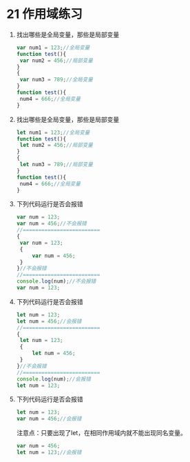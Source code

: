 # 21 作用域练习

1. 找出哪些是全局变量，那些是局部变量

   ```javascript
   var num1 = 123;//全局变量
   function test(){
   	var num2 = 456;//局部变量
   }
   {
   	var num3 = 789;//全局变量
   }
   function test(){
   	num4 = 666;//全局变量
   }
   ```

   

2. 找出哪些是全局变量，那些是局部变量

   ```javascript
   let num1 = 123;//全局变量
   function test(){
   	let num2 = 456;//局部变量
   }
   {
   	let num3 = 789;//局部变量
   }
   function test(){
   	num4 = 666;//全局变量
   }
   ```

3. 下列代码运行是否会报错

   ```javascript
   var num = 123;
   var num = 456;//不会报错
   //=========================
   {
   	var num = 123;
   	{
   		var num = 456;
   	}
   }//不会报错
   //=========================
   console.log(num);//不会报错
   var num = 123;
   ```

4. 下列代码运行是否会报错

   ```javascript
   let num = 123;
   let num = 456;//会报错
   //=========================
   {
   	let num = 123;
   	{
   		let num = 456;
   	}
   }//不会报错
   //=========================
   console.log(num);//会报错
   let num = 123;
   ```

5. 下列代码运行是否会报错

   ```javascript
   let num = 123;
   var num = 456;//会报错
   ```

   注意点：只要出现了let，在相同作用域内就不能出现同名变量。

   ```javascript
   var num = 456;
   let num = 123;//会报错
   ```

   

